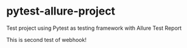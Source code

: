 # pytest-allure-project
Test project using Pytest as testing framework with Allure Test Report

This is second test of webhook!
